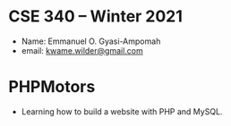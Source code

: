 # CSE 340 – Winter 2021
  - Name: Emmanuel O. Gyasi-Ampomah
  - email: kwame.wilder@gmail.com

  # PHPMotors
  - Learning how to build a website with PHP and MySQL.